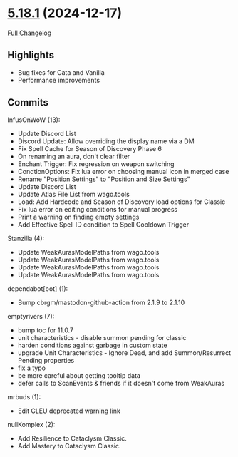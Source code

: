 # [5.18.1](https://github.com/WeakAuras/WeakAuras2/tree/5.18.1) (2024-12-17)

[Full Changelog](https://github.com/WeakAuras/WeakAuras2/compare/5.18.0...5.18.1)

## Highlights

- Bug fixes for Cata and Vanilla
- Performance improvements

## Commits

InfusOnWoW (13):

- Update Discord List
- Discord Update: Allow overriding the display name via a DM
- Fix Spell Cache for Season of Discovery Phase 6
- On renaming an aura, don't clear filter
- Enchant Trigger: Fix regression on weapon switching
- CondtionOptions: Fix lua error on choosing manual icon in merged case
- Rename "Position Settings" to "Position and Size Settings"
- Update Discord List
- Update Atlas File List from wago.tools
- Load: Add Hardcode and Season of Discovery load options for Classic
- Fix lua error on editing conditions for manual progress
- Print a warning on finding empty settings
- Add Effective Spell ID condition to Spell Cooldown Trigger

Stanzilla (4):

- Update WeakAurasModelPaths from wago.tools
- Update WeakAurasModelPaths from wago.tools
- Update WeakAurasModelPaths from wago.tools
- Update WeakAurasModelPaths from wago.tools

dependabot[bot] (1):

- Bump cbrgm/mastodon-github-action from 2.1.9 to 2.1.10

emptyrivers (7):

- bump toc for 11.0.7
- unit characteristics - disable summon pending for classic
- harden conditions against garbage in custom state
- upgrade Unit Characteristics - Ignore Dead, and add Summon/Resurrect Pending properties
- fix a typo
- be more careful about getting tooltip data
- defer calls to ScanEvents & friends if it doesn't come from WeakAuras

mrbuds (1):

- Edit CLEU deprecated warning link

nullKomplex (2):

- Add Resilience to Cataclysm Classic.
- Add Mastery to Cataclysm Classic.

